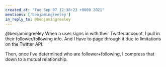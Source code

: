 ```yaml
---
created_at: "Tue Sep 07 12:38:23 +0000 2021"
mentions: ['benjamingreeley']
in_reply_to: @benjamingreeley
---
```


@benjamingreeley When a user signs in with their Twitter account, I pull in their follower/following info. And I have to page through it due to limitations on the Twitter API.

Then, once I've determined who are follower+following,  I compress that down to a mutual relationship.